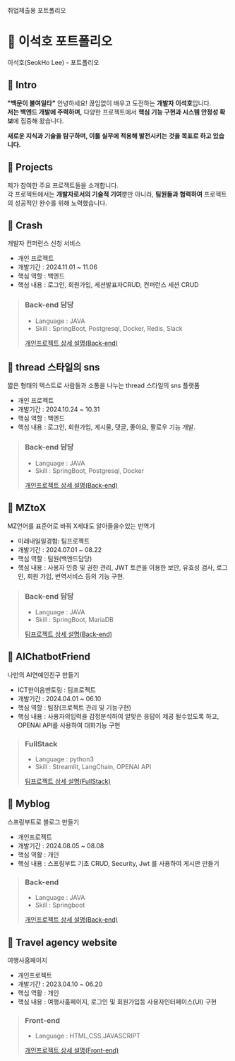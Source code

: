 취업제출용 포트폴리오

# 📄 이석호 포트폴리오 
이석호(SeokHo Lee) - 포트폴리오

## 👋 Intro
**"백문이 불여일타"**
안녕하세요! 끊임없이 배우고 도전하는 **개발자 이석호**입니다.  
**저는 백엔드 개발에 주력하며,** 다양한 프로젝트에서 **핵심 기능 구현과 시스템 안정성 확보**에 집중해 왔습니다.  
<!-- 또한 **AI분야의 지식과 경험을 쌓기위해** OPENAI API를 활용하여 **AI 챗봇 개발**을 하였습니다.  -->
**새로운 지식과 기술을 탐구하며, 이를 실무에 적용해 발전시키는 것을 목표로 하고 있습니다.**

## 📝 Projects

제가 참여한 주요 프로젝트들을 소개합니다.   
각 프로젝트에서는 **개발자로서의 기술적 기여**뿐만 아니라, **팀원들과 협력하여** 프로젝트의 성공적인 완수를 위해 노력했습니다.

>

## 📝 Crash
  
   개발자 컨퍼런스 신청 서비스
  
- 개인 프로젝트
- 개발기간 : 2024.11.01 ~ 11.06
- 핵심 역할 : 백엔드
- 핵심 내용 : 로그인, 회원가입, 세션발표자CRUD, 컨퍼런스 세션 CRUD

> ### Back-end 담당
> - Language : JAVA
> - Skill : SpringBoot, Postgresql, Docker, Redis, Slack
>
>   
> [개인프로젝트 상세 설명(Back-end)](https://github.com/SeokHoL/crash)


## 📝 thread 스타일의 sns
  
   짧은 형태의 텍스트로 사람들과 소통을 나누는 thread 스타일의 sns 플랫폼
  
- 개인 프로젝트
- 개발기간 : 2024.10.24 ~ 10.31
- 핵심 역할 : 백엔드
- 핵심 내용 : 로그인, 회원가입, 게시물, 댓글, 좋아요, 팔로우 기능 개발.

> ### Back-end 담당
> - Language : JAVA
> - Skill : SpringBoot, Postgresql, Docker
>
>   
> [개인프로젝트 상세 설명(Back-end)](https://github.com/SeokHoL/snsBoard)

> 
## 📝 MZtoX
  
  MZ언어를 표준어로 바꿔 X세대도 알아들을수있는 번역기
  
- 미래내일일경험: 팀프로젝트
- 개발기간 : 2024.07.01 ~ 08.22
- 핵심 역할 : 팀원(백엔드담당)
- 핵심 내용 : 사용자 인증 및 권한 관리, JWT 토큰을 이용한 보안, 유효성 검사,  로그인, 회원 가입, 번역서비스 등의 기능 구현.
  


> ### Back-end 담당
> - Language : JAVA
> - Skill : SpringBoot, MariaDB
>
>   
> [팀프로젝트 상세 설명(Back-end)](https://github.com/teamMZtoX)

> 

## 📝 AIChatbotFriend

  나만의 AI연예인친구 만들기
  
- ICT한이음멘토링 : 팀프로젝트
- 개발기간 : 2024.04.01 ~ 06.10
- 핵심 역할 : 팀장(프로젝트 관리 및 기능구현)     
- 핵심 내용 : 사용자의입력을 감정분석하여 알맞은 응답이 제공 될수있도록 하고, OPENAI API를 사용하여 대화기능 구현 
  
> ### FullStack
> - Language : python3
> - Skill : Streamlit, LangChain, OPENAI API
>   
> [팀프로젝트 상세 설명(FullStack)](https://github.com/SeokHoL/AIChatbotFriend)

> 

## 📝 Myblog

  스프링부트로 블로그 만들기

- 개인프로젝트
- 개발기간 : 2024.08.05 ~ 08.08
- 핵심 역활 : 개인
- 핵심 내용 : 스프링부트 기초 CRUD, Security, Jwt 를 사용하여 게시판 만들기 

> ### Back-end
> - Language : JAVA
> - Skill : Springboot
>   
> [개인프로젝트 상세 설명(Back-end)](https://github.com/SeokHoL/MyBlog)
>

## 📝 Travel agency website

  여행사홈페이지

- 개인프로젝트
- 개발기간 : 2023.04.10 ~ 06.20
- 핵심 역활 : 개인
- 핵심 내용 : 여행사홈페이지, 로그인 및 회원가입등 사용자인터페이스(UI) 구현

> ### Front-end
> - Language : HTML,CSS,JAVASCRIPT
>   
> [개인프로젝트 상세 설명(Front-end)](https://github.com/SeokHoL/homepageAssignment)


